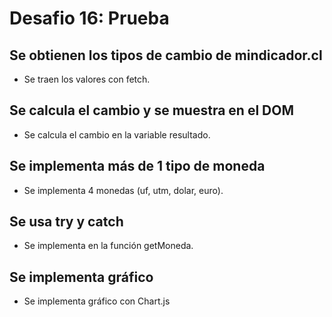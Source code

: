 # Desafio 16: Prueba

## Se obtienen los tipos de cambio de mindicador.cl
- Se traen los valores con fetch.

## Se calcula el cambio y se muestra en el DOM
- Se calcula el cambio en la variable resultado.

## Se implementa más de 1 tipo de moneda 
- Se implementa 4 monedas (uf, utm, dolar, euro).

## Se usa try y catch
- Se implementa en la función getMoneda.

## Se implementa gráfico
- Se implementa gráfico con Chart.js